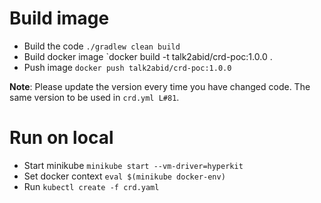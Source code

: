 # Build image 
- Build the code `./gradlew clean build`
- Build docker image `docker build -t talk2abid/crd-poc:1.0.0 .
- Push image `docker push talk2abid/crd-poc:1.0.0`

**Note**: Please update the version every time you have changed code. The same version to be used in `crd.yml L#81`. 

# Run on local 
- Start minikube `minikube start --vm-driver=hyperkit`
- Set docker context `eval $(minikube docker-env)`
- Run `kubectl create -f crd.yaml`

